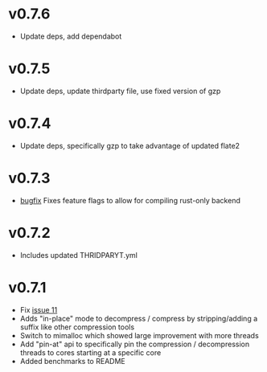 # v0.7.6

- Update deps, add dependabot

# v0.7.5

- Update deps, update thirdparty file, use fixed version of gzp

# v0.7.4

- Update deps, specifically gzp to take advantage of updated flate2

# v0.7.3

- [bugfix](https://github.com/sstadick/crabz/issues/14) Fixes feature flags to allow for compiling rust-only backend

# v0.7.2

- Includes updated THRIDPARYT.yml 

# v0.7.1

- Fix [issue 11](https://github.com/sstadick/crabz/issues/11)
- Adds "in-place" mode to decompress / compress by stripping/adding a suffix like other compression tools
- Switch to mimalloc which showed large improvement with more threads
- Add "pin-at" api to specifically pin the compression / decompression threads to cores starting at a specific core
- Added benchmarks to README
